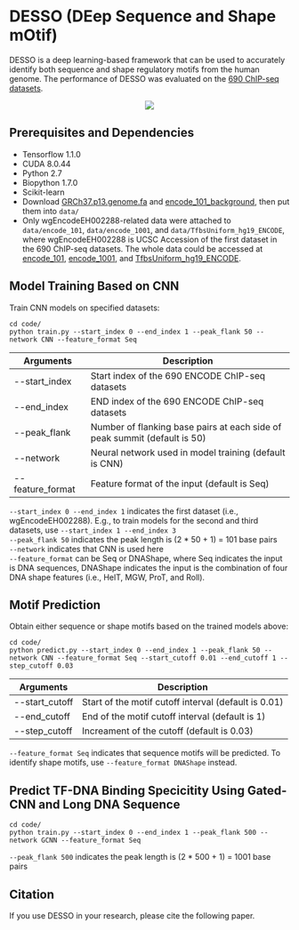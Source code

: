# DESSO (DEep Sequence and Shape mOtif)
DESSO is a deep learning-based framework that can be used to accurately identify both sequence and shape regulatory motifs from the human genome. The performance of DESSO was evaluated on the [690 ChIP-seq datasets](https://genome.ucsc.edu/ENCODE/downloads.html).

<p align="center"> 
<img src="https://github.com/viyjy/DESSO/blob/master/workflow.PNG">
</p>

## Prerequisites and Dependencies
* Tensorflow 1.1.0
* CUDA 8.0.44
* Python 2.7
* Biopython 1.7.0
* Scikit-learn
* Download [GRCh37.p13.genome.fa](http://bmbl.sdstate.edu/downloadFiles/DESSO/GRCh37.p13.genome.fa) and [encode_101_background](http://bmbl.sdstate.edu/downloadFiles/DESSO/encode_101_background.zip), then put them into ```data/```
* Only wgEncodeEH002288-related data were attached to ```data/encode_101```, ```data/encode_1001```, and ```data/TfbsUniform_hg19_ENCODE```, where wgEncodeEH002288 is UCSC Accession of the first dataset in the 690 ChIP-seq datasets. The whole data could be accessed at [encode_101](http://bmbl.sdstate.edu/downloadFiles/DESSO/encode_101.zip), [encode_1001](http://bmbl.sdstate.edu/downloadFiles/DESSO/encode_1001.zip), and [TfbsUniform_hg19_ENCODE](http://bmbl.sdstate.edu/downloadFiles/DESSO/TfbsUniform_hg19_ENCODE.zip).

## Model Training Based on CNN
Train CNN models on specified datasets: 
```
cd code/
python train.py --start_index 0 --end_index 1 --peak_flank 50 --network CNN --feature_format Seq
```
Arguments | Description
--------------|---------------------------------------------------------
--start_index | Start index of the 690 ENCODE ChIP-seq datasets
--end_index | END index of the 690 ENCODE ChIP-seq datasets
--peak_flank | Number of flanking base pairs at each side of peak summit (default is 50)
--network | Neural network used in model training (default is CNN)
--feature_format | Feature format of the input (default is Seq)

```--start_index 0 --end_index 1``` indicates the first dataset (i.e., wgEncodeEH002288). E.g., to train models for the second and third datasets, use ```--start_index 1 --end_index 3``` <br/>
```--peak_flank 50``` indicates the peak length is (2 * 50 + 1) = 101 base pairs <br/>
```--network``` indicates that CNN is used here <br/>
```--feature_format``` can be Seq or DNAShape, where Seq indicates the input is DNA sequences, DNAShape indicates the input is the combination of four DNA shape features (i.e., HelT, MGW, ProT, and Roll).

## Motif Prediction
Obtain either sequence or shape motifs based on the trained models above:
```
cd code/
python predict.py --start_index 0 --end_index 1 --peak_flank 50 --network CNN --feature_format Seq --start_cutoff 0.01 --end_cutoff 1 --step_cutoff 0.03
```
Arguments | Description
----------|----------------------------------------------------------
--start_cutoff | Start of the motif cutoff interval (default is 0.01)
--end_cutoff | End of the motif cutoff interval (default is 1)
--step_cutoff | Increament of the cutoff (default is 0.03)

```--feature_format Seq``` indicates that sequence motifs will be predicted. To identify shape motifs, use ```--feature_format DNAShape``` instead.

## Predict TF-DNA Binding Specicitity Using Gated-CNN and Long DNA Sequence
```
cd code/
python train.py --start_index 0 --end_index 1 --peak_flank 500 --network GCNN --feature_format Seq
```
```--peak_flank 500``` indicates the peak length is (2 * 500 + 1) = 1001 base pairs <br/>

## Citation
If you use DESSO in your research, please cite the following paper.
